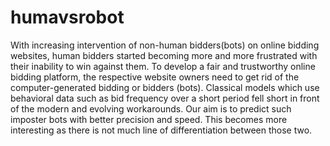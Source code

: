 # humavsrobot
With increasing intervention of non-human bidders(bots) on online bidding websites, human bidders started becoming more and more frustrated with their inability to win against them. To develop a fair and trustworthy online bidding platform, the respective website owners need to get rid of the computer-generated bidding or bidders (bots). Classical models which use behavioral data such as bid frequency over a short period fell short in front of the modern and evolving workarounds. Our aim is to predict such imposter bots with better precision and speed. This becomes more interesting as there is not much line of differentiation between those two. 
